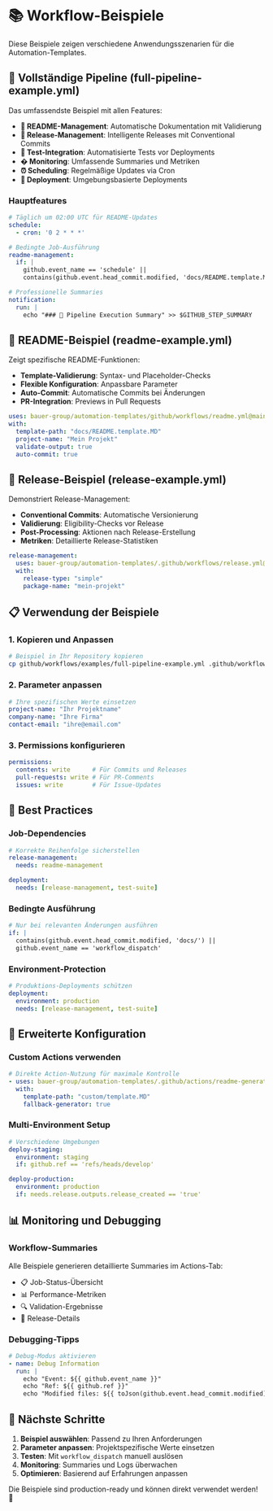 # 📚 Workflow-Beispiele

Diese Beispiele zeigen verschiedene Anwendungsszenarien für die Automation-Templates.

## 🔄 Vollständige Pipeline (full-pipeline-example.yml)

Das umfassendste Beispiel mit allen Features:

- **📄 README-Management**: Automatische Dokumentation mit Validierung
- **🚀 Release-Management**: Intelligente Releases mit Conventional Commits  
- **🧪 Test-Integration**: Automatisierte Tests vor Deployments
- **� Monitoring**: Umfassende Summaries und Metriken
- **⏰ Scheduling**: Regelmäßige Updates via Cron
- **🎯 Deployment**: Umgebungsbasierte Deployments

### Hauptfeatures

```yaml
# Täglich um 02:00 UTC für README-Updates
schedule:
  - cron: '0 2 * * *'

# Bedingte Job-Ausführung
readme-management:
  if: |
    github.event_name == 'schedule' ||
    contains(github.event.head_commit.modified, 'docs/README.template.MD')

# Professionelle Summaries
notification:
  run: |
    echo "### 🔄 Pipeline Execution Summary" >> $GITHUB_STEP_SUMMARY
```

## 📄 README-Beispiel (readme-example.yml)

Zeigt spezifische README-Funktionen:

- **Template-Validierung**: Syntax- und Placeholder-Checks
- **Flexible Konfiguration**: Anpassbare Parameter
- **Auto-Commit**: Automatische Commits bei Änderungen
- **PR-Integration**: Previews in Pull Requests

```yaml
uses: bauer-group/automation-templates/github/workflows/readme.yml@main
with:
  template-path: "docs/README.template.MD"
  project-name: "Mein Projekt"
  validate-output: true
  auto-commit: true
```

## 🚀 Release-Beispiel (release-example.yml)

Demonstriert Release-Management:

- **Conventional Commits**: Automatische Versionierung
- **Validierung**: Eligibility-Checks vor Release
- **Post-Processing**: Aktionen nach Release-Erstellung
- **Metriken**: Detaillierte Release-Statistiken

```yaml
release-management:
  uses: bauer-group/automation-templates/.github/workflows/release.yml@main
  with:
    release-type: "simple"
    package-name: "mein-projekt"
```

## 📋 Verwendung der Beispiele

### 1. Kopieren und Anpassen

```bash
# Beispiel in Ihr Repository kopieren
cp github/workflows/examples/full-pipeline-example.yml .github/workflows/
```

### 2. Parameter anpassen

```yaml
# Ihre spezifischen Werte einsetzen
project-name: "Ihr Projektname"
company-name: "Ihre Firma"
contact-email: "ihre@email.com"
```

### 3. Permissions konfigurieren

```yaml
permissions:
  contents: write      # Für Commits und Releases
  pull-requests: write # Für PR-Comments
  issues: write        # Für Issue-Updates
```

## 🎯 Best Practices

### Job-Dependencies

```yaml
# Korrekte Reihenfolge sicherstellen
release-management:
  needs: readme-management

deployment:
  needs: [release-management, test-suite]
```

### Bedingte Ausführung

```yaml
# Nur bei relevanten Änderungen ausführen
if: |
  contains(github.event.head_commit.modified, 'docs/') ||
  github.event_name == 'workflow_dispatch'
```

### Environment-Protection

```yaml
# Produktions-Deployments schützen
deployment:
  environment: production
  needs: [release-management, test-suite]
```

## 🔧 Erweiterte Konfiguration

### Custom Actions verwenden

```yaml
# Direkte Action-Nutzung für maximale Kontrolle
- uses: bauer-group/automation-templates/.github/actions/readme-generate@main
  with:
    template-path: "custom/template.MD"
    fallback-generator: true
```

### Multi-Environment Setup

```yaml
# Verschiedene Umgebungen
deploy-staging:
  environment: staging
  if: github.ref == 'refs/heads/develop'

deploy-production:
  environment: production
  if: needs.release.outputs.release_created == 'true'
```

## 📊 Monitoring und Debugging

### Workflow-Summaries

Alle Beispiele generieren detaillierte Summaries im Actions-Tab:

- 📋 Job-Status-Übersicht
- 📊 Performance-Metriken
- 🔍 Validation-Ergebnisse
- 🎯 Release-Details

### Debugging-Tipps

```yaml
# Debug-Modus aktivieren
- name: Debug Information
  run: |
    echo "Event: ${{ github.event_name }}"
    echo "Ref: ${{ github.ref }}"
    echo "Modified files: ${{ toJson(github.event.head_commit.modified) }}"
```

## 🚀 Nächste Schritte

1. **Beispiel auswählen**: Passend zu Ihren Anforderungen
2. **Parameter anpassen**: Projektspezifische Werte einsetzen
3. **Testen**: Mit `workflow_dispatch` manuell auslösen
4. **Monitoring**: Summaries und Logs überwachen
5. **Optimieren**: Basierend auf Erfahrungen anpassen

Die Beispiele sind production-ready und können direkt verwendet werden! 🎉
